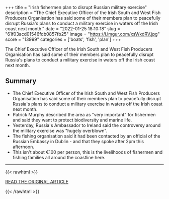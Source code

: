+++
title = "Irish fishermen plan to disrupt Russian military exercise"
description = "The Chief Executive Officer of the Irish South and West Fish Producers Organisation has said some of their members plan to peacefully disrupt Russia's plans to conduct a military exercise in waters off the Irish coast next month."
date = "2022-01-25 18:10:18"
slug = "61f03acd01546fdb0857fb25"
image = "https://i.imgur.com/xsWxdRV.jpg"
score = "13999"
categories = ['boats', 'fish', 'plan']
+++

The Chief Executive Officer of the Irish South and West Fish Producers Organisation has said some of their members plan to peacefully disrupt Russia's plans to conduct a military exercise in waters off the Irish coast next month.

## Summary

- The Chief Executive Officer of the Irish South and West Fish Producers Organisation has said some of their members plan to peacefully disrupt Russia's plans to conduct a military exercise in waters off the Irish coast next month.
- Patrick Murphy described the area as "very important" for fishermen and said they want to protect biodiversity and marine life.
- Yesterday, Russia's Ambassador to Ireland said the controversy around the military exercise was "hugely overblown".
- The fishing organisation said it had been contacted by an official of the Russian Embassy in Dublin - and that they spoke after 2pm this afternoon.
- This isn't about €100 per person, this is the livelihoods of fishermen and fishing families all around the coastline here.

---

{{< rawhtml >}}
  <p class="article-category">
    <a target="_blank" href="https://www.rte.ie/news/ireland/2022/0125/1275728-ireland-fishing-russia/">READ THE ORIGINAL ARTICLE</a>
  </p>
{{< /rawhtml >}}
